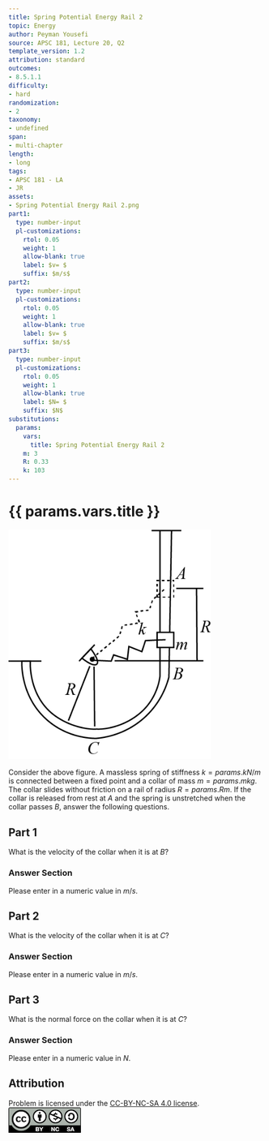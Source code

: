 ```yaml
---
title: Spring Potential Energy Rail 2
topic: Energy
author: Peyman Yousefi
source: APSC 181, Lecture 20, Q2
template_version: 1.2
attribution: standard
outcomes:
- 8.5.1.1
difficulty:
- hard
randomization:
- 2
taxonomy:
- undefined
span:
- multi-chapter
length:
- long
tags:
- APSC 181 - LA
- JR
assets:
- Spring Potential Energy Rail 2.png
part1:
  type: number-input
  pl-customizations:
    rtol: 0.05
    weight: 1
    allow-blank: true
    label: $v= $
    suffix: $m/s$
part2:
  type: number-input
  pl-customizations:
    rtol: 0.05
    weight: 1
    allow-blank: true
    label: $v= $
    suffix: $m/s$
part3:
  type: number-input
  pl-customizations:
    rtol: 0.05
    weight: 1
    allow-blank: true
    label: $N= $
    suffix: $N$
substitutions:
  params:
    vars:
      title: Spring Potential Energy Rail 2
    m: 3
    R: 0.33
    k: 103
---
```

# {{ params.vars.title }}
<img src="Spring Potential Energy Rail 2.png" width=400>

Consider the above figure. A massless spring of stiffness $k = {{params.k}} N/m$ is connected between a fixed point and a collar of mass $m = {{params.m}} kg$. The collar slides without friction on a rail of radius $R = {{params.R}} m$. If the collar is released from rest at $A$ and the spring is unstretched when the collar passes $B$, answer the following questions.

## Part 1

What is the velocity of the collar when it is at $B$?

### Answer Section

Please enter in a numeric value in $m/s$.

## Part 2

What is the velocity of the collar when it is at $C$?

### Answer Section

Please enter in a numeric value in $m/s$.

## Part 3

What is the normal force on the collar when it is at $C$?

### Answer Section

Please enter in a numeric value in $N$.

## Attribution

Problem is licensed under the [CC-BY-NC-SA 4.0 license](https://creativecommons.org/licenses/by-nc-sa/4.0/).<br> ![The Creative Commons 4.0 license requiring attribution-BY, non-commercial-NC, and share-alike-SA license.](https://raw.githubusercontent.com/firasm/bits/master/by-nc-sa.png)